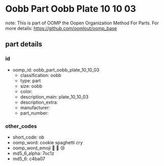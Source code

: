 # Oobb Part Oobb Plate 10 10 03  

note: This is part of OOMP the Oopen Organization Method For Parts. For more details: https://github.com/oomlout/oomp_base

##  part details





### id
* oomp_id: oobb_part_oobb_plate_10_10_03
  * classification: oobb
  * type: part
  * size: oobb
  * color: 
  * description_main: plate_10_10_03
  * description_extra: 
  * manufacturer: 
  * part_number: 

### other_codes
* short_code: ob
* oomp_word: cookie spaghetti cry
* oomp_word_emoji :cookie: :spaghetti: :cry:
* md5_6_alpha: 7oc1z
* md5_6: c4ba07